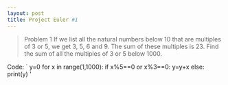 ```yaml
---
layout: post
title: Project Euler #1
---
```


> Problem 1
> If we list all the natural numbers below 10 that are multiples of 3 or 5, we get 3, 5, 6 and 9. The sum of these multiples is 23. Find the sum of all the multiples of 3 or 5 below 1000.

Code:
`
y=0
for x in range(1,1000):
  if x%5==0 or x%3==0:
    y=y+x
else:
  print(y)
'